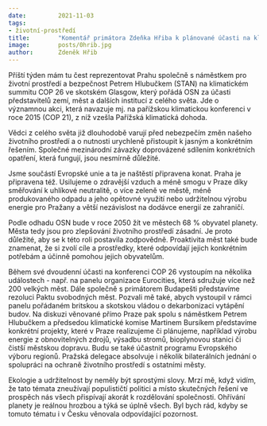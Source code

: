 ```yaml
---
date:         2021-11-03
tags:         
- životní-prostředí
title:        "Komentář primátora Zdeňka Hřiba k plánované účasti na klimatickém summitu COP 26 ve skotském Glasgow"
image: 	      posts/0hrib.jpg
author:       Zdeněk Hřib
---
```


Příští týden mám tu čest reprezentovat Prahu společně s náměstkem pro životní prostředí a bezpečnost Petrem Hlubučkem (STAN) na klimatickém summitu COP 26 ve skotském Glasgow, který pořádá OSN za účasti představitelů zemí, měst a dalších institucí z celého světa. Jde o významnou akci, která navazuje mj. na pařížskou klimatickou konferenci v roce 2015 (COP 21), z níž vzešla Pařížská klimatická dohoda. 

Vědci z celého světa již dlouhodobě varují před nebezpečím změn našeho životního prostředí a o nutnosti urychleně přistoupit k jasným a konkrétním řešením. Společné mezinárodní závazky doprovázené sdílením konkrétních opatření, která fungují, jsou nesmírně důležité.

Jsme součástí Evropské unie a ta je naštěstí připravena konat. Praha je připravena též. Usilujeme o zdravější vzduch a méně smogu v Praze díky směřování k uhlíkové neutralitě, o více zeleně ve městě, méně produkovaného odpadu a jeho opětovné využití nebo udržitelnou výrobu energie pro Pražany a větší nezávislost na dodávce energií ze zahraničí.

Podle odhadu OSN bude v roce 2050 žít ve městech 68 % obyvatel planety. Města tedy jsou pro zlepšování životního prostředí zásadní. Je proto důležité, aby se k této roli postavila zodpovědně. Proaktivita měst také bude znamenat, že si zvolí cíle a prostředky, které odpovídají jejich konkrétním potřebám a účinně pomohou jejich obyvatelům.

Během své dvoudenní účasti na konferenci COP 26 vystoupím na několika událostech - např. na panelu organizace Eurocities, která sdružuje více než 200 velkých měst. Dále společně s primátorem Budapešti představíme rezoluci Paktu svobodných měst. Pozvali mě také, abych vystoupil v rámci panelu pořádaném britskou a skotskou vládou o dekarbonizaci vytápění budov. Na diskuzi věnované přímo Praze pak spolu s náměstkem Petrem Hlubučkem a předsedou klimatické komise Martinem Bursíkem představíme konkrétní projekty, které v Praze realizujeme či plánujeme, například výrobu energie z obnovitelných zdrojů, výsadbu stromů, bioplynovou stanici či čistší městskou dopravu. Budu se také účastnit programu Evropského výboru regionů. Pražská delegace absolvuje i několik bilaterálních jednání o spolupráci na ochraně životního prostředí s ostatními městy. 

Ekologie a udržitelnost by neměly být sprostými slovy. Mrzí mě, když vidím, že tato témata zneužívají populističtí politici a místo skutečných řešení ve prospěch nás všech přispívají akorát k rozdělování společnosti. Ohřívání planety je reálnou hrozbou a týká se úplně všech. Byl bych rád, kdyby se tomuto tématu i v Česku věnovala odpovídající pozornost.
